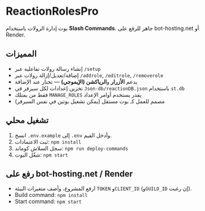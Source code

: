 # ReactionRolesPro

بوت إدارة الرولات باستخدام **Slash Commands**.
جاهز للرفع على bot-hosting.net أو Render.

## المميزات
- إنشاء رسالة رولات تفاعلية عبر `/setup`
- إضافة/تعديل/إزالة رولات عبر `/addrole`, `/editrole`, `/removerole`
- يدعم **الأزرار** و**الرياكشن (الإيموجي)** — تختار عند الإضافة
- تخزين إعدادات لكل سيرفر في `Json-db/reactionDB.json` باستخدام `st.db`
- فقط من يمتلك `MANAGE_ROLES` يقدر يستخدم أوامر الإعداد
- مصمم للعمل كـ بوت مستقل (يمكن تشغيل بوتين في نفس السيرفر)

## تشغيل محلي
1. انسخ `.env.example` إلى `.env` وأدخل القيم.
2. ثبت الاعتمادات: `npm install`
3. سجل السلاش كوماند: `npm run deploy-commands`
4. شغّل البوت: `npm start`

## رفع على bot-hosting.net / Render
- ارفع المشروع، وأضف متغيرات البيئة `TOKEN` و`CLIENT_ID` (و`GUILD_ID` إن رغبت).
- Build command: `npm install`
- Start command: `npm start`

